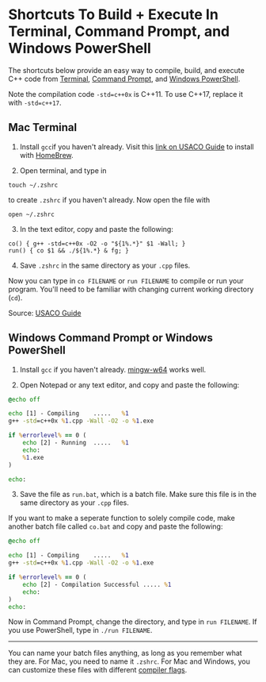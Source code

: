 # Shortcuts To Build + Execute In Terminal, Command Prompt, and Windows PowerShell

The shortcuts below provide an easy way to compile, build, and execute C++ code from [Terminal](https://en.wikipedia.org/wiki/Terminal_(macOS)), [Command Prompt](https://en.wikipedia.org/wiki/Cmd.exe), and [Windows PowerShell](https://docs.microsoft.com/en-us/windows-server/administration/windows-commands/powershell).

Note the compilation code `-std=c++0x` is C++11. To use C++17, replace it with `-std=c++17`.


## Mac Terminal

1. Install `gcc`if you haven't already. Visit this [link on USACO Guide](https://usaco.guide/general/cpp-command?lang=cpp#on-mac) to install with [HomeBrew](https://brew.sh/).

2. Open terminal, and type in

```
touch ~/.zshrc
```

to create `.zshrc` if you haven't already. Now open the file with
```zshrc
open ~/.zshrc
```
3. In the text editor, copy and paste the following:

```
co() { g++ -std=c++0x -O2 -o "${1%.*}" $1 -Wall; }
run() { co $1 && ./${1%.*} & fg; }
```

4. Save `.zshrc` in the same directory as your `.cpp` files.

Now you can type in `co FILENAME` or  `run FILENAME` to compile or run your program. You'll need to be familiar with changing current working directory (`cd`). 

Source: [USACO Guide](https://usaco.guide/general/cpp-command?lang=cpp#mac-specific)

## Windows Command Prompt or Windows PowerShell

1. Install `gcc` if you haven't already. [mingw-w64](http://mingw-w64.org/doku.php/download) works well.

2. Open Notepad or any text editor, and copy and paste the following:

```bat
@echo off

echo [1] - Compiling	.....	%1
g++ -std=c++0x %1.cpp -Wall -O2 -o %1.exe

if %errorlevel% == 0 (
    echo [2] - Running	.....	%1
    echo:
    %1.exe
)

echo:
```

3. Save the file as `run.bat`, which is a batch file. Make sure this file is in the same directory as your `.cpp` files.

If you want to make a seperate function to solely compile code, make another batch file called `co.bat` and copy and paste the following: 

```bat
@echo off

echo [1] - Compiling	.....	%1
g++ -std=c++0x %1.cpp -Wall -O2 -o %1.exe

if %errorlevel% == 0 (
    echo [2] - Compilation Successful ..... %1
    echo:
)
echo:
```

Now in Command Prompt, change the directory, and type in `run FILENAME`.
If you use PowerShell, type in `./run FILENAME`.

---
You can name your batch files anything, as long as you remember what they are. For Mac, you need to name it `.zshrc`.
For Mac and Windows, you can customize these files with different [compiler flags](https://caiorss.github.io/C-Cpp-Notes/compiler-flags-options.html). 
